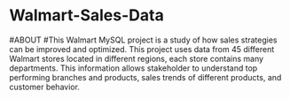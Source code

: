 # Walmart-Sales-Data

#ABOUT 
#This Walmart MySQL project is a study of how sales strategies can be improved and optimized. This project uses data from 45 different Walmart stores located in different regions, each store contains many departments. This information allows stakeholder to understand top performing branches and products, sales trends of different products, and customer behavior.
